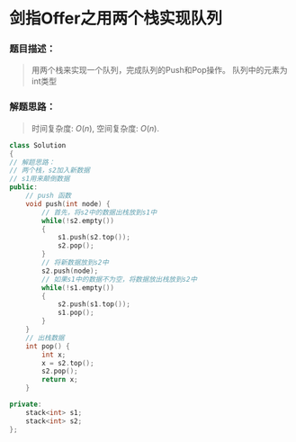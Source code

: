 # 剑指Offer之用两个栈实现队列


### 题目描述：

>用两个栈来实现一个队列，完成队列的Push和Pop操作。 队列中的元素为int类型

<!--more-->

### 解题思路：

> 时间复杂度: $O(n)$, 空间复杂度: $O(n)$.

```C++
class Solution
{
// 解题思路：
// 两个栈，s2加入新数据
// s1用来颠倒数据
public:
    // push 函数
    void push(int node) {
        // 首先，将s2中的数据出栈放到s1中
        while(!s2.empty())
        {
            s1.push(s2.top());
            s2.pop();
        }
        // 将新数据放到s2中
        s2.push(node);
        // 如果s1中的数据不为空，将数据放出栈放到s2中
        while(!s1.empty())
        {
            s2.push(s1.top());
            s1.pop();
        }
    }
	// 出栈数据
    int pop() {
        int x;
        x = s2.top();
        s2.pop();
        return x;
    }

private:
    stack<int> s1;
    stack<int> s2;
};
```


